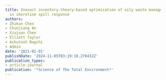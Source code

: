 ```yaml
---
title: Inexact inventory-theory-based optimization of oily waste management system
  in shoreline spill response
authors:
- Zhikun Chen
- Chunjiang An
- Xiujuan Chen
- Elliott Taylor
- Ashutosh Bagchi
- Admin
date: '2021-01-01'
publishDate: '2024-11-05T03:19:18.270432Z'
publication_types:
- article-journal
publication: '*Science of The Total Environment*'
---
```

